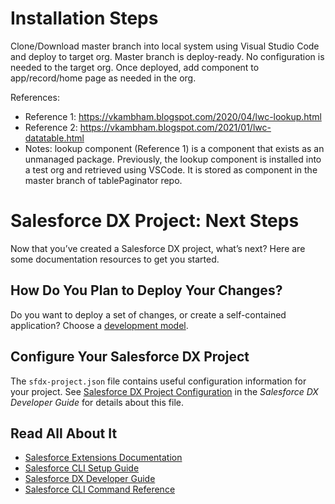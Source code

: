 # Installation Steps
Clone/Download master branch into local system using Visual Studio Code and deploy to target org. Master branch is deploy-ready. No configuration is needed to the target org. Once deployed, add component to app/record/home page as needed in the org.

References:
- Reference 1: https://vkambham.blogspot.com/2020/04/lwc-lookup.html
- Reference 2: https://vkambham.blogspot.com/2021/01/lwc-datatable.html
- Notes: lookup component (Reference 1) is a component that exists as an unmanaged package. Previously, the lookup component is installed into a test org and retrieved using VSCode. It is stored as component in the master branch of tablePaginator repo.

# Salesforce DX Project: Next Steps

Now that you’ve created a Salesforce DX project, what’s next? Here are some documentation resources to get you started.

## How Do You Plan to Deploy Your Changes?

Do you want to deploy a set of changes, or create a self-contained application? Choose a [development model](https://developer.salesforce.com/tools/vscode/en/user-guide/development-models).

## Configure Your Salesforce DX Project

The `sfdx-project.json` file contains useful configuration information for your project. See [Salesforce DX Project Configuration](https://developer.salesforce.com/docs/atlas.en-us.sfdx_dev.meta/sfdx_dev/sfdx_dev_ws_config.htm) in the _Salesforce DX Developer Guide_ for details about this file.

## Read All About It

- [Salesforce Extensions Documentation](https://developer.salesforce.com/tools/vscode/)
- [Salesforce CLI Setup Guide](https://developer.salesforce.com/docs/atlas.en-us.sfdx_setup.meta/sfdx_setup/sfdx_setup_intro.htm)
- [Salesforce DX Developer Guide](https://developer.salesforce.com/docs/atlas.en-us.sfdx_dev.meta/sfdx_dev/sfdx_dev_intro.htm)
- [Salesforce CLI Command Reference](https://developer.salesforce.com/docs/atlas.en-us.sfdx_cli_reference.meta/sfdx_cli_reference/cli_reference.htm)
